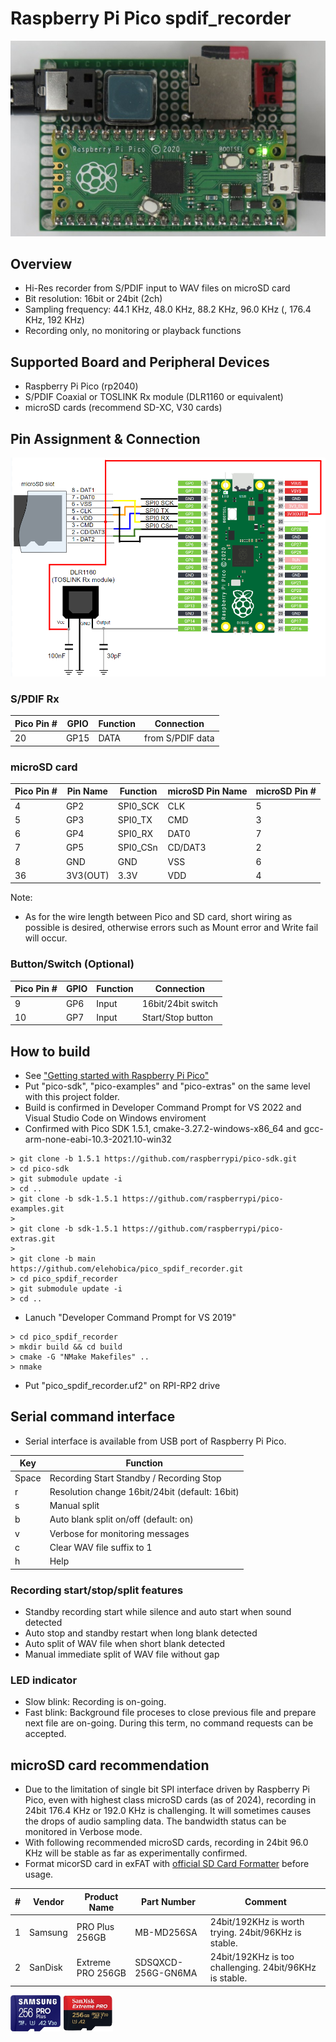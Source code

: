 # Raspberry Pi Pico spdif_recorder

![PCB Front](doc/pico_spdif_recorder_pcb_front.jpg)

## Overview
* Hi-Res recorder from S/PDIF input to WAV files on microSD card
* Bit resolution: 16bit or 24bit (2ch)
* Sampling frequency: 44.1 KHz, 48.0 KHz, 88.2 KHz, 96.0 KHz (, 176.4 KHz, 192 KHz)
* Recording only, no monitoring or playback functions

## Supported Board and Peripheral Devices
* Raspberry Pi Pico (rp2040)
* S/PDIF Coaxial or TOSLINK Rx module (DLR1160 or equivalent)
* microSD cards (recommend SD-XC, V30 cards)

## Pin Assignment & Connection

![Circuit Diagram](doc/pico_spdif_recorder_circuit.png)

### S/PDIF Rx
| Pico Pin # | GPIO | Function | Connection |
----|----|----|----
| 20 | GP15 | DATA | from S/PDIF data |

### microSD card

| Pico Pin # | Pin Name | Function | microSD Pin Name | microSD Pin # |
----|----|----|----|----
|  4 | GP2 | SPI0_SCK | CLK | 5 |
|  5 | GP3 | SPI0_TX | CMD | 3 |
|  6 | GP4 | SPI0_RX | DAT0 | 7 |
|  7 | GP5 | SPI0_CSn | CD/DAT3 | 2 |
|  8 | GND | GND | VSS | 6 |
| 36 | 3V3(OUT) | 3.3V | VDD | 4 |

Note:
* As for the wire length between Pico and SD card, short wiring as possible is desired, otherwise errors such as Mount error and Write fail will occur.

### Button/Switch (Optional)
| Pico Pin # | GPIO | Function | Connection |
----|----|----|----
| 9 | GP6 | Input | 16bit/24bit switch |
| 10 | GP7 | Input | Start/Stop button |

## How to build
* See ["Getting started with Raspberry Pi Pico"](https://datasheets.raspberrypi.org/pico/getting-started-with-pico.pdf)
* Put "pico-sdk", "pico-examples" and "pico-extras" on the same level with this project folder.
* Build is confirmed in Developer Command Prompt for VS 2022 and Visual Studio Code on Windows enviroment
* Confirmed with Pico SDK 1.5.1, cmake-3.27.2-windows-x86_64 and gcc-arm-none-eabi-10.3-2021.10-win32
```
> git clone -b 1.5.1 https://github.com/raspberrypi/pico-sdk.git
> cd pico-sdk
> git submodule update -i
> cd ..
> git clone -b sdk-1.5.1 https://github.com/raspberrypi/pico-examples.git
>
> git clone -b sdk-1.5.1 https://github.com/raspberrypi/pico-extras.git
> 
> git clone -b main https://github.com/elehobica/pico_spdif_recorder.git
> cd pico_spdif_recorder
> git submodule update -i
> cd ..
```
* Lanuch "Developer Command Prompt for VS 2019"
```
> cd pico_spdif_recorder
> mkdir build && cd build
> cmake -G "NMake Makefiles" ..
> nmake
```
* Put "pico_spdif_recorder.uf2" on RPI-RP2 drive

## Serial command interface
* Serial interface is available from USB port of Raspberry Pi Pico.

| Key | Function |
----|----
| Space | Recording Start Standby / Recording Stop |
| r | Resolution change 16bit/24bit (default: 16bit) |
| s | Manual split |
| b | Auto blank split on/off (default: on) |
| v | Verbose for monitoring messages |
| c | Clear WAV file suffix to 1 |
| h | Help |

### Recording start/stop/split features
* Standby recording start while silence and auto start when sound detected
* Auto stop and standby restart when long blank detected
* Auto split of WAV file when short blank detected
* Manual immediate split of WAV file without gap

### LED indicator
* Slow blink: Recording is on-going.
* Fast blink: Background file proceses to close previous file and prepare next file are on-going. During this term, no command requests can be accepted.

## microSD card recommendation
* Due to the limitation of single bit SPI interface driven by Raspberry Pi Pico, even with highest class microSD cards (as of 2024), recording in 24bit 176.4 KHz or 192.0 KHz is challenging. It will sometimes causes the drops of audio sampling data. The bandwidth status can be monitored in Verbose mode.
* With following recommended microSD cards, recording in 24bit 96.0 KHz will be stable as far as experimentally confirmed.
* Format micorSD card in exFAT with [official SD Card Formatter](https://www.sdcard.org/downloads/formatter/) before usage. 

| # | Vendor | Product Name | Part Number | Comment |
----|----|----|----|----
| 1 | Samsung | PRO Plus 256GB | MB-MD256SA | 24bit/192KHz is worth trying. 24bit/96KHz is stable. |
| 2 | SanDisk | Extreme PRO 256GB | SDSQXCD-256G-GN6MA | 24bit/192KHz is too challenging. 24bit/96KHz is stable. |

<img src="doc/samsung-pro-plus-256gb.jpg" width="80" />  <img src="doc/sandisk-extreme-pro-256gb.jpg" width="80" />
